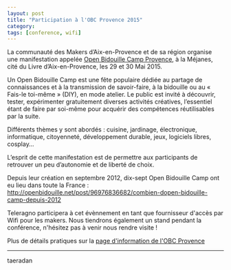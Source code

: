 ```yaml
---
layout: post
title: "Participation à l'OBC Provence 2015"
category: 
tags: [conference, wifi]
---
```


La communauté des Makers d’Aix-en-Provence et de sa région organise une manifestation appelée [Open Bidouille Camp Provence](http://obcprovence.com/fr/), à la Méjanes, cité du Livre d’Aix-en-Provence, les 29 et 30 Mai 2015.

Un Open Bidouille Camp est une fête populaire dédiée au partage de connaissances et à la transmission de savoir-faire, à la bidouille ou au « Fais-le toi-même » (DIY), en mode atelier.
Le public est invité à découvrir, tester, expérimenter gratuitement diverses activités créatives, l’essentiel étant de faire par soi-même pour acquérir des compétences réutilisables par la suite.

Différents thèmes y sont abordés : cuisine, jardinage, électronique, informatique, citoyenneté, développement durable, jeux, logiciels libres, cosplay…

L’esprit de cette manifestation est de permettre aux participants de retrouver un peu d’autonomie et de liberté de choix.

Depuis leur création en septembre 2012, dix-sept Open Bidouille Camp ont eu lieu dans toute la France : http://openbidouille.net/post/96976836682/combien-dopen-bidouille-camp-depuis-2012

Teleragno participera à cet évènnement en tant que fournisseur d'accès par Wifi pour les makers.
Nous tiendrons également un stand pendant la conférence, n'hésitez pas à venir nous rendre visite !

Plus de détails pratiques sur la [page d'information de l'OBC Provence](http://obcprovence.com/fr/infos/)

------

taeradan
